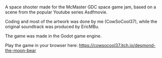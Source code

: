 A space shooter made for the McMaster GDC space game jam, based on a scene from the popular Youtube series Asdfmovie. 

Coding and most of the artwork was done by me (CowSoCool37), while the original soundtrack was produced by EricMBu.

The game was made in the Godot game engine.

Play the game in your browser here:
https://cowsocool37.itch.io/desmond-the-moon-bear
